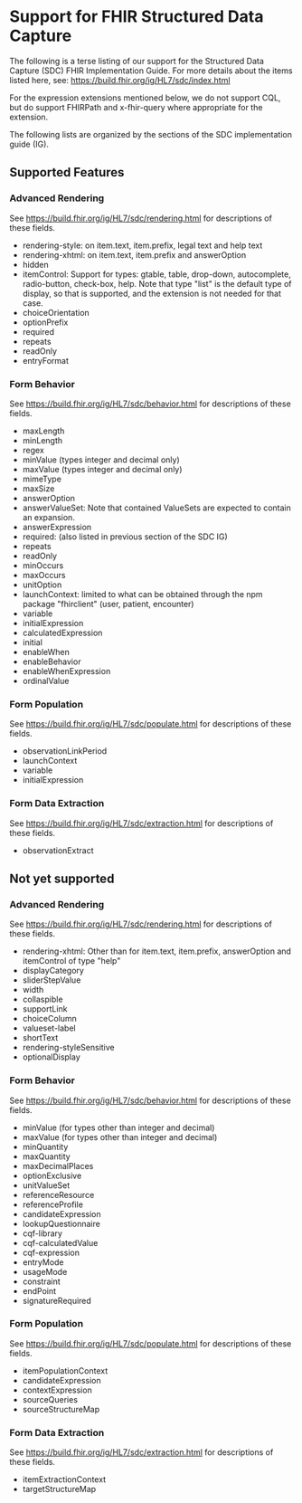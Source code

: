 # Support for FHIR Structured Data Capture

The following is a terse listing of our support for the Structured Data Capture
(SDC) FHIR Implementation Guide.  For more details about the items listed here,
see:  https://build.fhir.org/ig/HL7/sdc/index.html

For the expression extensions mentioned below, we do not support CQL, but do
support FHIRPath and x-fhir-query where appropriate for the extension.

The following lists are organized by the sections of the SDC implementation
guide (IG).

## Supported Features
### Advanced Rendering
See https://build.fhir.org/ig/HL7/sdc/rendering.html for descriptions of these
fields.
* rendering-style:  on item.text, item.prefix, legal text and help text
* rendering-xhtml:  on item.text, item.prefix and answerOption
* hidden
* itemControl:  Support for types:  gtable, table, drop-down, autocomplete,
  radio-button, check-box, help.  Note that type "list" is the default type of
  display, so that is supported, and the extension is not needed for that case.
* choiceOrientation
* optionPrefix
* required
* repeats
* readOnly
* entryFormat

### Form Behavior
See https://build.fhir.org/ig/HL7/sdc/behavior.html for descriptions of these
fields.
* maxLength
* minLength
* regex
* minValue (types integer and decimal only)
* maxValue (types integer and decimal only)
* mimeType
* maxSize
* answerOption
* answerValueSet:  Note that contained ValueSets are expected to contain an expansion.
* answerExpression
* required: (also listed in previous section of the SDC IG)
* repeats
* readOnly
* minOccurs
* maxOccurs
* unitOption
* launchContext: limited to what can be obtained through the npm package
  "fhirclient" (user, patient, encounter)
* variable
* initialExpression
* calculatedExpression
* initial
* enableWhen
* enableBehavior
* enableWhenExpression
* ordinalValue

### Form Population
See https://build.fhir.org/ig/HL7/sdc/populate.html for descriptions of these
fields.
* observationLinkPeriod
* launchContext
* variable
* initialExpression

### Form Data Extraction
See https://build.fhir.org/ig/HL7/sdc/extraction.html for descriptions of these
fields.
* observationExtract



## Not yet supported
### Advanced Rendering
See https://build.fhir.org/ig/HL7/sdc/rendering.html for descriptions of these
fields.
* rendering-xhtml:  Other than for item.text, item.prefix, answerOption and itemControl of type "help"
* displayCategory
* sliderStepValue
* width
* collaspible
* supportLink
* choiceColumn
* valueset-label
* shortText
* rendering-styleSensitive
* optionalDisplay

### Form Behavior
See https://build.fhir.org/ig/HL7/sdc/behavior.html for descriptions of these
fields.
* minValue (for types other than integer and decimal)
* maxValue (for types other than integer and decimal)
* minQuantity
* maxQuantity
* maxDecimalPlaces
* optionExclusive
* unitValueSet
* referenceResource
* referenceProfile
* candidateExpression
* lookupQuestionnaire
* cqf-library
* cqf-calculatedValue
* cqf-expression
* entryMode
* usageMode
* constraint
* endPoint
* signatureRequired

### Form Population
See https://build.fhir.org/ig/HL7/sdc/populate.html for descriptions of these
fields.
* itemPopulationContext
* candidateExpression
* contextExpression
* sourceQueries
* sourceStructureMap

### Form Data Extraction
See https://build.fhir.org/ig/HL7/sdc/extraction.html for descriptions of these
fields.
* itemExtractionContext
* targetStructureMap
